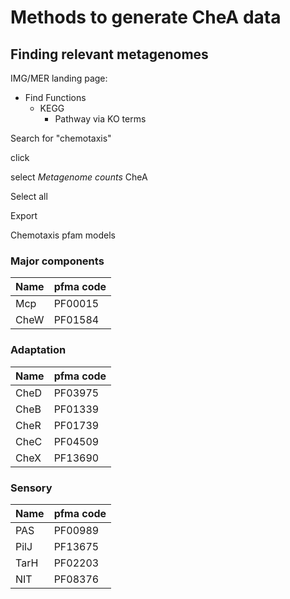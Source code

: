 # Methods to generate CheA data

## Finding relevant metagenomes

IMG/MER landing page:
- Find Functions
  - KEGG
    - Pathway via KO terms

Search for "chemotaxis"

click

select *Metagenome counts* CheA

Select all

Export


Chemotaxis pfam models

### Major components
| Name | pfma code |
|----|---|
| Mcp | PF00015 |
| CheW|  PF01584 |
### Adaptation
| Name | pfma code |
|----|---|
| CheD|  PF03975 |
| CheB|  PF01339 |
| CheR|  PF01739 |
| CheC|  PF04509 |
| CheX|  PF13690 |
### Sensory
| Name | pfma code |
|----|---|
| PAS | PF00989 |
| PilJ|  PF13675 |
| TarH|  PF02203 |
| NIT | PF08376 |

